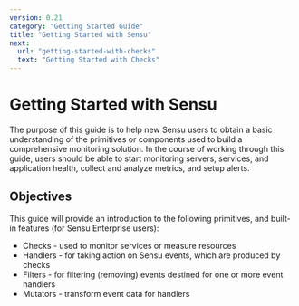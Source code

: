 ```yaml
---
version: 0.21
category: "Getting Started Guide"
title: "Getting Started with Sensu"
next:
  url: "getting-started-with-checks"
  text: "Getting Started with Checks"
---
```


# Getting Started with Sensu

The purpose of this guide is to help new Sensu users to obtain a basic understanding of the primitives or components used to build a comprehensive monitoring solution. In the course of working through this guide, users should be able to start monitoring servers, services, and application health, collect and analyze metrics, and setup alerts.

## Objectives

This guide will provide an introduction to the following primitives, and built-in features (for Sensu Enterprise users):

- Checks - used to monitor services or measure resources
- Handlers - for taking action on Sensu events, which are produced by checks
- Filters - for filtering (removing) events destined for one or more event handlers
- Mutators - transform event data for handlers
